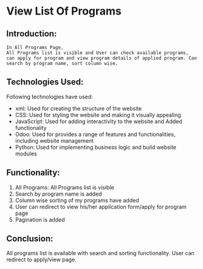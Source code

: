 # View List Of Programs

## Introduction:

    In All Programs Page,
    All Programs list is visible and User can check available programs, can apply for program and view program details of applied program. Can search by program name, sort column wise.

## Technologies Used:

Following technologies have used:

- xml: Used for creating the structure of the website
- CSS: Used for styling the website and making it visually appealing
- JavaScript: Used for adding interactivity to the website and Added functionality
- Odoo: Used for provides a range of features and functionalities, including website management
- Python: Used for implementing business logic and build website modules

## Functionality:

1. All Programs: All Programs list is visible
2. Search by program name is added
3. Column wise sorting of my programs have added
4. User can redirect to view his/her application form/apply for program page
5. Pagination is added

## Conclusion:

All programs list is available with search and sorting functionality. User can redirect to apply/view page.
